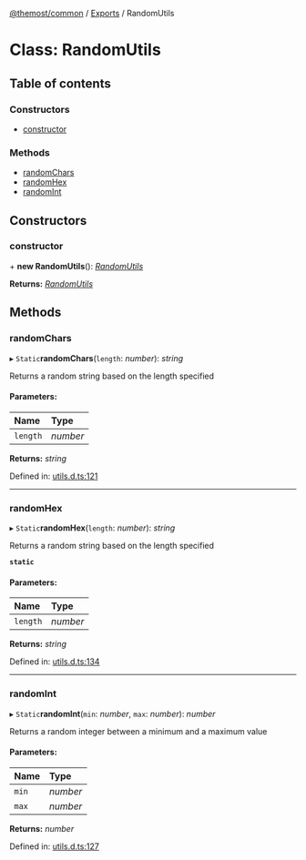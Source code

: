 [@themost/common](../README.md) / [Exports](../modules.md) / RandomUtils

# Class: RandomUtils

## Table of contents

### Constructors

- [constructor](randomutils.md#constructor)

### Methods

- [randomChars](randomutils.md#randomchars)
- [randomHex](randomutils.md#randomhex)
- [randomInt](randomutils.md#randomint)

## Constructors

### constructor

\+ **new RandomUtils**(): [*RandomUtils*](randomutils.md)

**Returns:** [*RandomUtils*](randomutils.md)

## Methods

### randomChars

▸ `Static`**randomChars**(`length`: *number*): *string*

Returns a random string based on the length specified

#### Parameters:

Name | Type |
:------ | :------ |
`length` | *number* |

**Returns:** *string*

Defined in: [utils.d.ts:121](https://github.com/themost-framework/themost-common/blob/917834f/utils.d.ts#L121)

___

### randomHex

▸ `Static`**randomHex**(`length`: *number*): *string*

Returns a random string based on the length specified

**`static`** 

#### Parameters:

Name | Type |
:------ | :------ |
`length` | *number* |

**Returns:** *string*

Defined in: [utils.d.ts:134](https://github.com/themost-framework/themost-common/blob/917834f/utils.d.ts#L134)

___

### randomInt

▸ `Static`**randomInt**(`min`: *number*, `max`: *number*): *number*

Returns a random integer between a minimum and a maximum value

#### Parameters:

Name | Type |
:------ | :------ |
`min` | *number* |
`max` | *number* |

**Returns:** *number*

Defined in: [utils.d.ts:127](https://github.com/themost-framework/themost-common/blob/917834f/utils.d.ts#L127)
